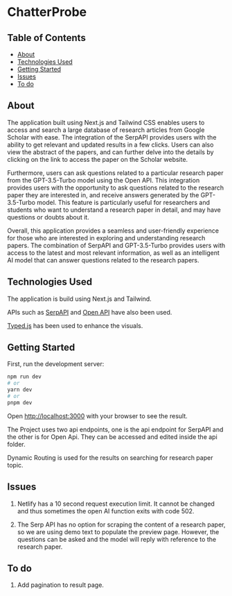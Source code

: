 # ChatterProbe

## Table of Contents
+ [About](#about)
+ [Technologies Used](#techs_used)
+ [Getting Started](#getting_started)
+ [Issues](#issues)
+ [To do](#to-do)

## About <a name = "about"></a>
The application built using Next.js and Tailwind CSS enables users to access and search a large database of research articles from Google Scholar with ease. The integration of the SerpAPI provides users with the ability to get relevant and updated results in a few clicks. Users can also view the abstract of the papers, and can further delve into the details by clicking on the link to access the paper on the Scholar website.

Furthermore, users can ask questions related to a particular research paper from the GPT-3.5-Turbo model using the Open API. This integration provides users with the opportunity to ask questions related to the research paper they are interested in, and receive answers generated by the GPT-3.5-Turbo model. This feature is particularly useful for researchers and students who want to understand a research paper in detail, and may have questions or doubts about it.

Overall, this application provides a seamless and user-friendly experience for those who are interested in exploring and understanding research papers. The combination of SerpAPI and GPT-3.5-Turbo provides users with access to the latest and most relevant information, as well as an intelligent AI model that can answer questions related to the research papers.

## Technologies Used <a name = "techs_used"></a>
The application is build using Next.js and Tailwind.

APIs such as [SerpAPI](https://www.npmjs.com/package/google-search-results-nodejs)  and [Open API](https://www.npmjs.com/package/openapi) have also been used.

[Typed.js](https://mattboldt.com/demos/typed-js/) has been used to enhance the visuals.

## Getting Started <a name = "getting_started"></a>
First, run the development server:

```bash
npm run dev
# or
yarn dev
# or
pnpm dev
```

Open [http://localhost:3000](http://localhost:3000) with your browser to see the result.

The Project uses two api endpoints, one is the api endpoint for SerpAPI and the other is for Open Api. They can be accessed and edited inside the api folder.

Dynamic Routing is used for the results on searching for research paper topic.

## Issues <a name = "issues"></a>

1. Netlify has a 10 second request execution limit. It cannot be changed and thus sometimes the open AI function exits with code 502.

2. The Serp API has no option for scraping the content of a research paper, so we are using demo text to populate the preview page. However, the questions can be asked and the model will reply with reference to the research paper.

## To do <a name = "to-do"></a>

1. Add pagination to result page.
